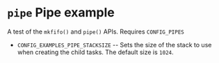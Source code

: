 `pipe` Pipe example
===================

A test of the `mkfifo()` and `pipe()` APIs. Requires `CONFIG_PIPES`

-   `CONFIG_EXAMPLES_PIPE_STACKSIZE` -- Sets the size of the stack to
    use when creating the child tasks. The default size is `1024`.
